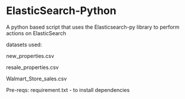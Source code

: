 # ElasticSearch-Python 
A python based script that uses the Elasticsearch-py library to perform actions on ElasticSearch

datasets used:

new_properties.csv

resale_properties.csv

Walmart_Store_sales.csv

Pre-reqs: requirement.txt - to install dependencies
